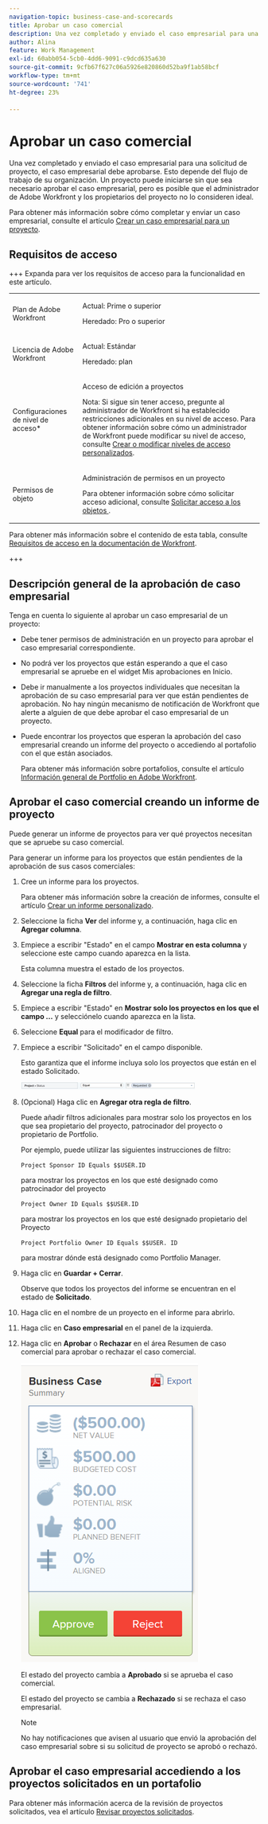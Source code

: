 ```yaml
---
navigation-topic: business-case-and-scorecards
title: Aprobar un caso comercial
description: Una vez completado y enviado el caso empresarial para una solicitud de proyecto, el caso empresarial debe aprobarse. Esto depende del flujo de trabajo de su organización. Un proyecto puede iniciarse sin que sea necesario aprobar el caso empresarial, pero es posible que el administrador de Adobe Workfront y los propietarios del proyecto no lo consideren ideal.
author: Alina
feature: Work Management
exl-id: 60abb054-5cb0-4dd6-9091-c9dcd635a630
source-git-commit: 9cfb67f627c06a5926e820860d52ba9f1ab58bcf
workflow-type: tm+mt
source-wordcount: '741'
ht-degree: 23%

---
```


# Aprobar un caso comercial

Una vez completado y enviado el caso empresarial para una solicitud de proyecto, el caso empresarial debe aprobarse. Esto depende del flujo de trabajo de su organización. Un proyecto puede iniciarse sin que sea necesario aprobar el caso empresarial, pero es posible que el administrador de Adobe Workfront y los propietarios del proyecto no lo consideren ideal.

Para obtener más información sobre cómo completar y enviar un caso empresarial, consulte el artículo [Crear un caso empresarial para un proyecto](../../../manage-work/projects/define-a-business-case/create-business-case.md).

## Requisitos de acceso

+++ Expanda para ver los requisitos de acceso para la funcionalidad en este artículo.

<table style="table-layout:auto"> 
 <col> 
 <col> 
 <tbody> 
  <tr> 
   <td role="rowheader">Plan de Adobe Workfront</td> 
   <td> 
   <p>Actual: Prime o superior</p> 
   <p>Heredado: Pro o superior</p> 
   </td> 
  </tr> 
  <tr> 
   <td role="rowheader">Licencia de Adobe Workfront</td> 
   <td> 
   <p>Actual: Estándar </p> 
   <p>Heredado: plan </p> </td> 
  </tr> 
  <tr> 
   <td role="rowheader">Configuraciones de nivel de acceso*</td> 
   <td> <p>Acceso de edición a proyectos</p> <p>Nota: Si sigue sin tener acceso, pregunte al administrador de Workfront si ha establecido restricciones adicionales en su nivel de acceso. Para obtener información sobre cómo un administrador de Workfront puede modificar su nivel de acceso, consulte <a href="../../../administration-and-setup/add-users/configure-and-grant-access/create-modify-access-levels.md" class="MCXref xref">Crear o modificar niveles de acceso personalizados</a>.</p> </td> 
  </tr> 
  <tr> 
   <td role="rowheader">Permisos de objeto</td> 
   <td> <p>Administración de permisos en un proyecto</p> <p>Para obtener información sobre cómo solicitar acceso adicional, consulte <a href="../../../workfront-basics/grant-and-request-access-to-objects/request-access.md" class="MCXref xref">Solicitar acceso a los objetos </a>.</p> </td> 
  </tr> 
 </tbody> 
</table>

Para obtener más información sobre el contenido de esta tabla, consulte [Requisitos de acceso en la documentación de Workfront](/help/quicksilver/administration-and-setup/add-users/access-levels-and-object-permissions/access-level-requirements-in-documentation.md).

+++

## Descripción general de la aprobación de caso empresarial

Tenga en cuenta lo siguiente al aprobar un caso empresarial de un proyecto:

* Debe tener permisos de administración en un proyecto para aprobar el caso empresarial correspondiente.
* No podrá ver los proyectos que están esperando a que el caso empresarial se apruebe en el widget Mis aprobaciones en Inicio.
* Debe ir manualmente a los proyectos individuales que necesitan la aprobación de su caso empresarial para ver que están pendientes de aprobación. No hay ningún mecanismo de notificación de Workfront que alerte a alguien de que debe aprobar el caso empresarial de un proyecto.
* Puede encontrar los proyectos que esperan la aprobación del caso empresarial creando un informe del proyecto o accediendo al portafolio con el que están asociados.

  Para obtener más información sobre portafolios, consulte el artículo [Información general de Portfolio en Adobe Workfront](../../../manage-work/portfolios/portfolios-overview/portfolio-overview.md).

## Aprobar el caso comercial creando un informe de proyecto

Puede generar un informe de proyectos para ver qué proyectos necesitan que se apruebe su caso comercial.

Para generar un informe para los proyectos que están pendientes de la aprobación de sus casos comerciales:

1. Cree un informe para los proyectos.

   Para obtener más información sobre la creación de informes, consulte el artículo [Crear un informe personalizado](../../../reports-and-dashboards/reports/creating-and-managing-reports/create-custom-report.md).

1. Seleccione la ficha **Ver** del informe y, a continuación, haga clic en **Agregar columna**.

1. Empiece a escribir &quot;Estado&quot; en el campo **Mostrar en esta columna** y seleccione este campo cuando aparezca en la lista.

   Esta columna muestra el estado de los proyectos.

1. Seleccione la ficha **Filtros** del informe y, a continuación, haga clic en **Agregar una regla de filtro**.

1. Empiece a escribir &quot;Estado&quot; en **Mostrar solo los proyectos en los que el campo ...** y selecciónelo cuando aparezca en la lista.
1. Seleccione **Equal** para el modificador de filtro.
1. Empiece a escribir &quot;Solicitado&quot; en el campo disponible.

   Esto garantiza que el informe incluya solo los proyectos que están en el estado Solicitado.

   ![requested_projects_filter.png](assets/requested-projects-filter-350x14.png)

1. (Opcional) Haga clic en **Agregar otra regla de filtro**.

   Puede añadir filtros adicionales para mostrar solo los proyectos en los que sea propietario del proyecto, patrocinador del proyecto o propietario de Portfolio.

   Por ejemplo, puede utilizar las siguientes instrucciones de filtro:

   ```
   Project Sponsor ID Equals $$USER.ID
   ```

   para mostrar los proyectos en los que esté designado como patrocinador del proyecto

   ```
   Project Owner ID Equals $$USER.ID
   ```

   para mostrar los proyectos en los que esté designado propietario del Proyecto

   ```
   Project Portfolio Owner ID Equals $$USER. ID
   ```

   para mostrar dónde está designado como Portfolio Manager.

1. Haga clic en **Guardar + Cerrar**.

   Observe que todos los proyectos del informe se encuentran en el estado de **Solicitado**.

1. Haga clic en el nombre de un proyecto en el informe para abrirlo.
1. Haga clic en **Caso empresarial** en el panel de la izquierda.
1. Haga clic en **Aprobar** o **Rechazar** en el área Resumen de caso comercial para aprobar o rechazar el caso comercial.

   ![Caso comercial](assets/business-case-summary-with-rp-information--1-.png)

   El estado del proyecto cambia a **Aprobado** si se aprueba el caso comercial.

   El estado del proyecto se cambia a **Rechazado** si se rechaza el caso empresarial.

   >[!NOTE]
   >
   >No hay notificaciones que avisen al usuario que envió la aprobación del caso empresarial sobre si su solicitud de proyecto se aprobó o rechazó.

## Aprobar el caso empresarial accediendo a los proyectos solicitados en un portafolio

Para obtener más información acerca de la revisión de proyectos solicitados, vea el artículo [Revisar proyectos solicitados](../../../manage-work/portfolios/create-and-manage-portfolios/review-requested-projects.md).
